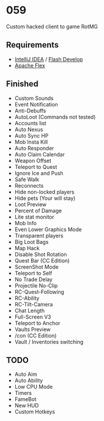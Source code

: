 # 059
Custom hacked client to game RotMG
## Requirements
- [IntelliJ IDEA](https://en.wikipedia.org/wiki/IntelliJ_IDEA) / [Flash Develop](https://en.wikipedia.org/wiki/FlashDevelop)
- [Apache Flex](https://en.wikipedia.org/wiki/Apache_Flex)
## Finished
- Custom Sounds
- Event Notification
- Anti-Debuffs
- AutoLoot (Commands not tested)
- Accounts list
- Auto Nexus
- Auto Sync HP
- Mob Insta Kill
- Auto Responder
- Auto Claim Calendar
- Weapon Offset
- Teleport to Quest
- Ignore Ice and Push
- Safe Walk
- Reconnects
- Hide non-locked players
- Hide pets (Your will stay)
- Loot Preview
- Percent of Damage
- Lite stat monitor
- Mob Info
- Even Lower Graphics Mode
- Transparent players
- Big Loot Bags
- Map Hack
- Disable Shot Rotation
- Quest Bar (CC Edition)
- ScreenShot Mode
- Teleport to Self
- No Trade Delay
- Projectile No-Clip
- RC-Quest-Following
- RC-Ability
- RC-Tilt-Camera
- Chat Length
- Full-Screen V3
- Teleport to Anchor
- Vaults Preview
- /con (CC Edition)
- Vault / Inventories switching
## TODO
- Auto Aim
- Auto Ability
- Low CPU Mode
- Timers
- FameBot
- New HUD
- Custom Hotkeys
